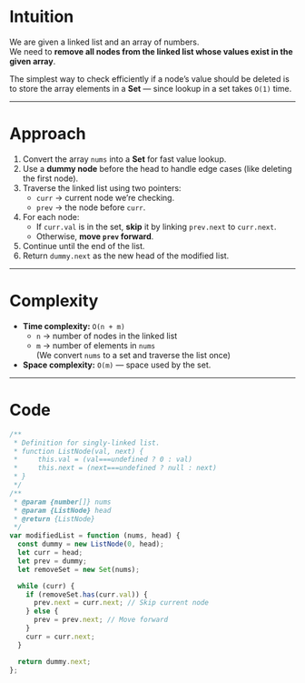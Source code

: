 # Intuition

We are given a linked list and an array of numbers.  
We need to **remove all nodes from the linked list whose values exist in the given array**.

The simplest way to check efficiently if a node’s value should be deleted is to store the array elements in a **Set** — since lookup in a set takes `O(1)` time.

---

# Approach

1. Convert the array `nums` into a **Set** for fast value lookup.
2. Use a **dummy node** before the head to handle edge cases (like deleting the first node).
3. Traverse the linked list using two pointers:
   - `curr` → current node we’re checking.
   - `prev` → the node before `curr`.
4. For each node:
   - If `curr.val` is in the set, **skip** it by linking `prev.next` to `curr.next`.
   - Otherwise, **move `prev` forward**.
5. Continue until the end of the list.
6. Return `dummy.next` as the new head of the modified list.

---

# Complexity

- **Time complexity:** `O(n + m)`
  - `n` → number of nodes in the linked list
  - `m` → number of elements in `nums`  
    (We convert `nums` to a set and traverse the list once)
- **Space complexity:** `O(m)` — space used by the set.

---

# Code

```javascript []
/**
 * Definition for singly-linked list.
 * function ListNode(val, next) {
 *     this.val = (val===undefined ? 0 : val)
 *     this.next = (next===undefined ? null : next)
 * }
 */
/**
 * @param {number[]} nums
 * @param {ListNode} head
 * @return {ListNode}
 */
var modifiedList = function (nums, head) {
  const dummy = new ListNode(0, head);
  let curr = head;
  let prev = dummy;
  let removeSet = new Set(nums);

  while (curr) {
    if (removeSet.has(curr.val)) {
      prev.next = curr.next; // Skip current node
    } else {
      prev = prev.next; // Move forward
    }
    curr = curr.next;
  }

  return dummy.next;
};
```
